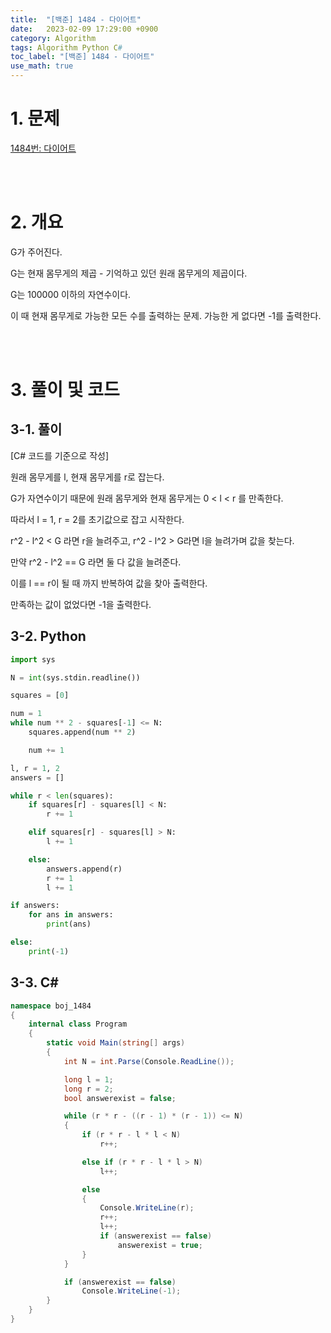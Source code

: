 ```yaml
---
title:  "[백준] 1484 - 다이어트"
date:   2023-02-09 17:29:00 +0900
category: Algorithm
tags: Algorithm Python C#
toc_label: "[백준] 1484 - 다이어트"
use_math: true
---
```


# 1. 문제
[1484번: 다이어트](https://www.acmicpc.net/problem/1484)

<br/>
<br/>

# 2. 개요
G가 주어진다.

G는 현재 몸무게의 제곱 - 기억하고 있던 원래 몸무게의 제곱이다.

G는 100000 이하의 자연수이다.

이 때 현재 몸무게로 가능한 모든 수를 출력하는 문제. 가능한 게 없다면 -1를 출력한다.

<br/>
<br/>

# 3. 풀이 및 코드
## 3-1. 풀이
[C# 코드를 기준으로 작성]

원래 몸무게를 l, 현재 몸무게를 r로 잡는다.

G가 자연수이기 때문에 원래 몸무게와 현재 몸무게는 0 < l < r 를 만족한다.

따라서 l = 1, r = 2를 초기값으로 잡고 시작한다.

r^2 - l^2 < G 라면 r을 늘려주고, r^2 - l^2 > G라면 l을 늘려가며 값을 찾는다.

만약 r^2 - l^2 == G 라면 둘 다 값을 늘려준다.

이를 l == r이 될 때 까지 반복하여 값을 찾아 출력한다.

만족하는 값이 없었다면 -1을 출력한다.

## 3-2. Python

```python
import sys

N = int(sys.stdin.readline())

squares = [0]

num = 1
while num ** 2 - squares[-1] <= N:
    squares.append(num ** 2)

    num += 1

l, r = 1, 2
answers = []

while r < len(squares):
    if squares[r] - squares[l] < N:
        r += 1

    elif squares[r] - squares[l] > N:
        l += 1

    else:
        answers.append(r)
        r += 1
        l += 1

if answers:
    for ans in answers:
        print(ans)

else:
    print(-1)
```

## 3-3. C#

```csharp
namespace boj_1484
{
    internal class Program
    {
        static void Main(string[] args)
        {
            int N = int.Parse(Console.ReadLine());

            long l = 1;
            long r = 2;
            bool answerexist = false;

            while (r * r - ((r - 1) * (r - 1)) <= N)
            {
                if (r * r - l * l < N)
                    r++;

                else if (r * r - l * l > N)
                    l++;

                else
                {
                    Console.WriteLine(r);
                    r++;
                    l++;
                    if (answerexist == false)
                        answerexist = true;
                }
            }

            if (answerexist == false)
                Console.WriteLine(-1);
        }
    }
}
```